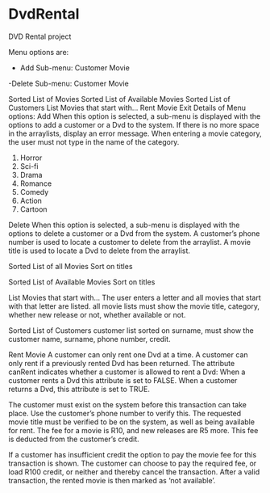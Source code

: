 # DvdRental
DVD Rental project

Menu options are:
- Add
  Sub-menu: Customer
            Movie
 
 -Delete
  Sub-menu: Customer
            Movie
            
Sorted List of Movies
Sorted List of Available Movies
Sorted List of Customers
List Movies that start with…
Rent Movie
Exit
Details of Menu options:
Add
When this option is selected, a sub-menu is displayed with the options to add a customer or a Dvd to the system.
If there is no more space in the arraylists, display an error message.
When entering a movie category, the user must not type in the name of the category.
1.	Horror
2.	Sci-fi
3.	Drama
4.	Romance
5.	Comedy
6.	Action
7.	Cartoon

Delete
When this option is selected, a sub-menu is displayed with the options to delete a customer or a Dvd from the system.
A customer’s phone number is used to locate a customer to delete from the arraylist.
A movie title is used to locate a Dvd to delete from the arraylist.

Sorted List of all Movies 
Sort on titles

Sorted List of Available Movies
Sort on titles

List Movies that start with…
The user enters a letter and all movies that start with that letter are listed.
all movie lists must show the movie title, category, whether new release or not, whether available or not.

Sorted List of Customers
customer list sorted on surname, must show the customer name, surname, phone number, credit.

Rent Movie
A customer can only rent one Dvd at a time. A customer can only rent if a previously rented Dvd has been returned. The attribute canRent indicates whether a customer is allowed to rent a Dvd: When a customer rents a Dvd this attribute is set to FALSE. When a customer returns a Dvd, this attribute is set to TRUE.

The customer must exist on the system before this transaction can take place. Use the customer’s phone number to verify this. 
The requested movie title must be verified to be on the system, as well as being available for rent.
The fee for a movie is R10, and new releases are R5 more. This fee is deducted from the customer’s credit.

If a customer has insufficient credit the option to pay the movie fee for this transaction is shown. The customer can choose to pay the required fee, or load R100 credit, or neither and thereby cancel the transaction. After a valid transaction, the rented movie is then marked as ‘not available’.
